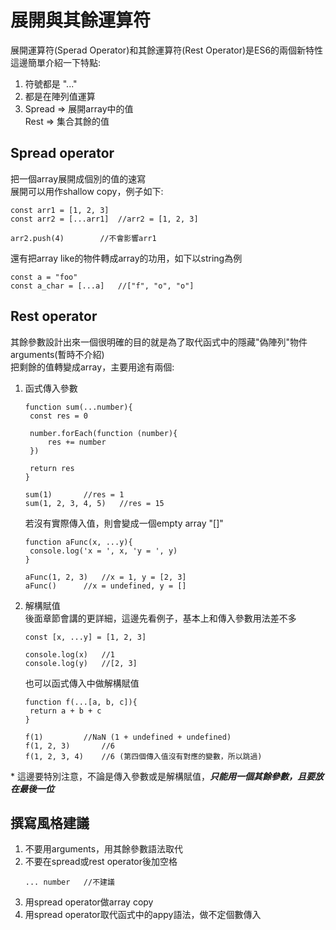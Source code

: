 # 展開與其餘運算符
展開運算符(Sperad Operator)和其餘運算符(Rest Operator)是ES6的兩個新特性  
這邊簡單介紹一下特點:  
1. 符號都是 "..."  
2. 都是在陣列值運算   
3. Spread => 展開array中的值  
   Rest   => 集合其餘的值

## Spread operator
把一個array展開成個別的值的速寫  
展開可以用作shallow copy，例子如下:   
```
const arr1 = [1, 2, 3]
const arr2 = [...arr1]	//arr2 = [1, 2, 3]

arr2.push(4)		//不會影響arr1
```
還有把array like的物件轉成array的功用，如下以string為例
```
const a = "foo"
const a_char = [...a]	//["f", "o", "o"]
```

## Rest operator
其餘參數設計出來一個很明確的目的就是為了取代函式中的隱藏"偽陣列"物件arguments(暫時不介紹)  
把剩餘的值轉變成array，主要用途有兩個:  
1. 函式傳入參數  
   ```
   function sum(...number){
	const res = 0
	
	number.forEach(function (number){
		res += number
	})

	return res
   }

   sum(1)		//res = 1
   sum(1, 2, 3, 4, 5)	//res = 15
   ```
   若沒有實際傳入值，則會變成一個empty array "[]"
   ```
   function aFunc(x, ...y){
	console.log('x = ', x, 'y = ', y)
   }

   aFunc(1, 2, 3)	//x = 1, y = [2, 3]
   aFunc()		//x = undefined, y = []
   ```
2. 解構賦值  
   後面章節會講的更詳細，這邊先看例子，基本上和傳入參數用法差不多
   ```
   const [x, ...y] = [1, 2, 3]

   console.log(x)	//1
   console.log(y)	//[2, 3]
   ```
   也可以函式傳入中做解構賦值  
   ```
   function f(...[a, b, c]){
	return a + b + c
   }

   f(1)			//NaN (1 + undefined + undefined)
   f(1, 2, 3)		//6
   f(1, 2, 3, 4)	//6 (第四個傳入值沒有對應的變數，所以跳過)
   ```

\* 這邊要特別注意，不論是傳入參數或是解構賦值，***只能用一個其餘參數，且要放在最後一位***

## 撰寫風格建議
1. 不要用arguments，用其餘參數語法取代  
2. 不要在spread或rest operator後加空格
   ```
   ... number	//不建議
   ```
3. 用spread operator做array copy  
4. 用spread operator取代函式中的appy語法，做不定個數傳入  
